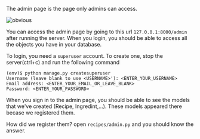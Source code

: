 The admin page is the page only admins can access.

![obvious](https://media.makeameme.org/created/captain-obvious-approves-5bd0ce.jpg)

You can access the admin page by going to this url `127.0.0.1:8000/admin` after running the server. When you login, you should be able to access all the objects you have in your database.

To login, you need a `superuser` account. To create one, stop the server(ctrl+c) and run the following command

```shell
(env)$ python manage.py createsuperuser
Username (leave blank to use <USERNAME>'): <ENTER_YOUR_USERNAME>
Email address: <ENTER_YOUR_EMAIL_OR_LEAVE_BLANK>
Password: <ENTER_YOUR_PASSWORD>
```

When you sign in to the admin page, you should be able to see the models that we've created (Recipe, Ingredint,...). These models appeared there becase we registered them.

How did we register them? open `recipes/admin.py` and you should know the answer.
